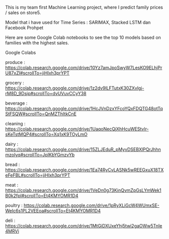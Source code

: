 
This is my team first Machine Learning project, where I predict family prices / sales on store5.

Model that i have used for Time Series : SARIMAX, Stacked LSTM dan Facebook Prohpet

Here are some Google Colab notebooks to see the top 10 models based on families with the highest sales.

Google Colabs

produce : https://colab.research.google.com/drive/10Yz7amJpoSwyW7LesKO9ELhjPrU87xZI#scrollTo=jiHIxh3prYPT

grocery : https://colab.research.google.com/drive/1z2dv9lLFTutxK30ZXvlgj-rM8D_9Dsip#scrollTo=dvUVuvCCyY38

beverage : https://colab.research.google.com/drive/1HcJVnDzxYFcoYQxFDQTG48otTqStFSQW#scrollTo=QnMZThItkCnE

cleaning : https://colab.research.google.com/drive/1UaqoNecQjXhHcuWEStvlr-sKeTstMQP4#scrollTo=Xq1xK9TOyLmO

dairy : https://colab.research.google.com/drive/15ZLJEduR_pMyvDSEBXlPQrJhhnmzoIyq#scrollTo=JpIKbYGmzvYb

bread : https://colab.research.google.com/drive/1Ea74RyCvLASNk5wREEGxuX18TXeFeFBL#scrollTo=jiHIxh3prYPT

meat : https://colab.research.google.com/drive/1VeDn0g73KinQvmZpGsLYmWek1B0k2fpI#scrollTo=Et4KMYOMR1D4

poultry : https://colab.research.google.com/drive/1pRyXLiGcW4WUmxSE-WeIc6s1PL2VEEoa#scrollTo=Et4KMYOMR1D4

deli : https://colab.research.google.com/drive/1MtGiDXUxeYhj5twi2gaOWw5TnIe4MRVi
